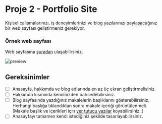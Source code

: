 # Proje 2 - Portfolio Site 

Kişisel çalışmalarınızı, iş deneyimlerinizi ve blog yazılarınızı paylaşacağınız bir web sayfası geliştirmeniz gerekiyor.


### Örnek web sayfası
Web sayfasına [şuradan](https://kentcdodds.com/) ulaşabilirsiniz.

![preview](https://i.imgur.com/T5iSzLf.png)


## Gereksinimler
- [ ] Anasayfa, hakkımda ve blog adlarında en az üç ekran geliştirmelisiniz.
- [ ] Hakkımda kısmında kendinizden bahsedebilirsiniz.
- [ ] Blog sayfasında yazdığınız makalelerin başlıklarını gösterebilirsiniz. Herhangi başlığa tıklandıktan sonra makale içeriği görüntülenmeli. (Makale başlık ve içerikleri için [yer tutucu yazılar](https://lipsum.com/)  koyabilirsiniz. )
- [ ] Anasayfayı tamamen kendi istediğiniz şekilde tasarlayabilirsiniz.